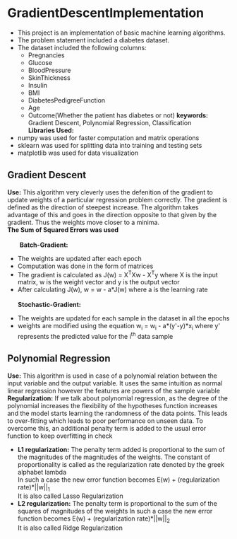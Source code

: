 # GradientDescentImplementation
- This project is an implementation of basic machine learning algorithms.
- The problem statement included a diabetes dataset.
- The dataset included the following columns:
    - Pregnancies
    - Glucose
    - BloodPressure
    - SkinThickness
    - Insulin
    - BMI
    - DiabetesPedigreeFunction
    - Age
    - Outcome(Whether the patient has diabetes or not)
**keywords:** Gradient Descent, Polynomial Regression, Classification<br>
**Libraries Used:** 
- numpy was used for faster computation and matrix operations
- sklearn was used for splitting data into training and testing sets
- matplotlib was used for data visualization

## Gradient Descent
**Use:** This algorithm very cleverly uses the defenition of the gradient to update weights of a particular regression problem correctly.
The gradient is defined as the direction of steepest increase. The algorithm takes advantage of this and goes in the direction opposite to that given by the gradient.
Thus the weights move closer to a minima.<br>
**The Sum of Squared Errors was used**<br><br>
&emsp;&emsp;**Batch-Gradient:** 
- The weights are updated after each epoch
- Computation was done in the form of matrices
- The gradient is calculated as J(w) = X<sup>T</sup>Xw - X<sup>T</sup>y where X is the input matrix, w is the weight vector and y is the output vector 
- After calculating J(w), w = w - a*J(w) where a is the learning rate<br><br>
  **Stochastic-Gradient:** <br>
* The weights are updated for each sample in the dataset in all the epochs
* weights are modified using the equation w<sub>i</sub> = w<sub>i</sub> - a*(y'-y)*x<sub>i</sub> where y' represents the predicted value for the i<sup>th</sup> data sample

## Polynomial Regression
**Use:** This algorithm is used in case of a polynomial relation between the input variable and the output variable. It uses the same intuition as normal linear regression however the features are powers of the sample variable<br>
**Regularization:** If we talk about polynomial regression, as the degree of the polynomial increases the flexibility of the hypotheses function increases and the model starts learning the randomness of the data points. This leads to over-fitting which leads to poor performance on unseen data. To overcome this, an additional penalty term is added to the usual error function to keep overfitting in check
<br>
- **L1 regularization:** The penalty term added is proportional to the sum of the magnitudes of the magnitudes of the weights. The constant of proportionality is called as the regularization rate denoted by the greek alphabet lambda<br>
In such a case the new error function becomes E(w) + (regularization rate)*||w||<sub>1</sub><br>
It is also called Lasso Regularization
- **L2 regularization:** The penalty term is proportional to the sum of the squares of magnitudes of the weights
  In such a case the new error function becomes E(w) + (regularization rate)*||w||<sub>2</sub><br>
  It is also called Ridge Regularization


 
